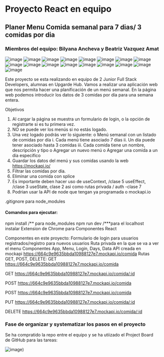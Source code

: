 # Proyecto React en equipo
## Planer Menu Comida semanal para 7 dias/ 3 comidas por dia
### Miembros del equipo: Bilyana Ancheva y Beatriz Vazquez Amat

![image](https://github.com/ba23-python/UpgradeHub-React-Weekly-Meal-Planner/blob/main/src/assets/imagen-Weekly-Meal-Planner-all.PNG)
![image](https://github.com/ba23-python/UpgradeHub-React-Weekly-Meal-Planner/blob/main/src/assets/imagen-Weekly-Meal-Planner-lunes.PNG)
![image](https://github.com/ba23-python/UpgradeHub-React-Weekly-Meal-Planner/blob/main/src/assets/imagen-Weekly-Meal-Planner-martes.PNG)
![image](https://github.com/ba23-python/UpgradeHub-React-Weekly-Meal-Planner/blob/main/src/assets/imagen-Weekly-Meal-Planner-miercoles.PNG)
![image](https://github.com/ba23-python/UpgradeHub-React-Weekly-Meal-Planner/blob/main/src/assets/imagen-invalid%20credentials.PNG)
![image](https://github.com/ba23-python/UpgradeHub-React-Weekly-Meal-Planner/blob/main/src/assets/image-Create%20New%20User-in%20MockApi.PNG)
![image](https://github.com/ba23-python/UpgradeHub-React-Weekly-Meal-Planner/blob/main/src/assets/image-Postman-GetUsers-ok.PNG)
![image](https://github.com/ba23-python/UpgradeHub-React-Weekly-Meal-Planner/blob/main/src/assets/image-RecourceData-Mockapi-comida.PNG)
![image](https://github.com/ba23-python/UpgradeHub-React-Weekly-Meal-Planner/blob/main/src/assets/image-SavePassword.PNG)
![image](https://github.com/ba23-python/UpgradeHub-React-Weekly-Meal-Planner/blob/main/src/assets/image-anadir-borrar-Comida-UI.PNG)
![image](https://github.com/ba23-python/UpgradeHub-React-Weekly-Meal-Planner/blob/main/src/assets/image-borrar-Comida-id-1.PNG)
![image](https://github.com/ba23-python/UpgradeHub-React-Weekly-Meal-Planner/blob/main/src/assets/image-mockapi-users.PNG)
![image](https://github.com/ba23-python/UpgradeHub-React-Weekly-Meal-Planner/blob/main/src/assets/image-newuser-added-Method-POST-Postman.PNG)
![image](https://github.com/ba23-python/UpgradeHub-React-Weekly-Meal-Planner/blob/main/src/assets/image-ruta-Menu.PNG)
![image](https://github.com/ba23-python/UpgradeHub-React-Weekly-Meal-Planner/blob/main/src/assets/image-ruta-login.PNG)
![image](https://github.com/ba23-python/UpgradeHub-React-Weekly-Meal-Planner/blob/main/src/assets/imagen-Comidas%20Anadidas-Mockapi.PNG)
![image](https://github.com/ba23-python/UpgradeHub-React-Weekly-Meal-Planner/blob/main/src/assets/imagen-Consola-Objeto-anadido.PNG)



Este proyecto se esta realizando en equipo de 2 Junior Full Stack Developers, alumnas en Upgarde Hub.
Vamos a realizar una aplicación web que nos permita hacer una planificación de un menú semanal. 
En la página web podemos introducir los datos de 3 comidas por día para una semana entera.

Objetivos

1. Al cargar la página se muestra un formulario de login, o la opción de registrarte si es tu primera vez.
2. NO se puede ver los menús si no estás logado.
3. Una vez logado podrás ver lo siguiente:
   o Menú semanal con un listado de comidas por día
   i. Cada menú tiene asociado 7 días
   ii. Un día puede tener asociado hasta 3 comidas
   iii. Cada comida tiene un nombre, descripción y tipo
   o Agregar un nuevo menú
   o Agregar una comida a un día especifico
4. Guardar los datos del menú y sus comidas usando la web https://mockapi.io/
5. Filtrar las comidas por día.
6. Eliminar una comida con splice
7. Es importante deben hacer uso de
   useContext, /clase 5
   useEffect, /clase 3
   useState, clase 2
   asi como rutas privada / auth -clase 7
8. Podrian usar la API de node que tengan ya programada o mockapi.io

.gitignore para node_modules

#### Comandos para ejecutar:
npm install /** para node_modules
npm run dev /\***para el localhost
instalar Extension de Chrome para Componentes React

Componentes en este proyecto:
Formulario de login para usuarios registrados/registro para nuevos usuarios
Ruta privada en la que se va a ver el menu
Componentes App, Menu, Login, Days, Data
API creada en mockapi https://664c9e9635bbda10988127e7.mockapi.io/comida
Rutas GET, POST, DELETE: GET https://664c9e9635bbda10988127e7.mockapi.io/comida

GET https://664c9e9635bbda10988127e7.mockapi.io/comida/:id

POST https://664c9e9635bbda10988127e7.mockapi.io/comida

POST https://664c9e9635bbda10988127e7.mockapi.io/comida

PUT https://664c9e9635bbda10988127e7.mockapi.io/comida/:id

DELETE https://664c9e9635bbda10988127e7.mockapi.io/comida/:id

### Fase de organizar y systematizar los pasos en el proyecto

Se ha compratido la repo entre el equipo y se ha utiizado el Project Board de GitHub para las tareas:

![image](https://github.com/ba23-python/UpgradeHub-React-Weekly-Meal-Planner/blob/main/src/assets/Project%20Kanban%20Board.PNG))
